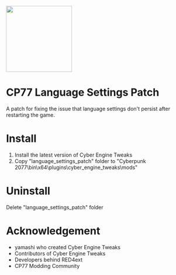 <a href="https://www.buymeacoffee.com/mingm"><img src="https://img.buymeacoffee.com/button-api/?text=Buy me a coffee&emoji=&slug=mingm&button_colour=FF5F5F&font_colour=ffffff&font_family=Comic&outline_colour=000000&coffee_colour=FFDD00" width="180px"></a>

# CP77 Language Settings Patch

A patch for fixing the issue that language settings don't persist after restarting the game.

# Install

1. Install the latest version of Cyber Engine Tweaks
2. Copy "language_settings_patch" folder to "Cyberpunk 2077\bin\x64\plugins\cyber_engine_tweaks\mods\"

# Uninstall
Delete "language_settings_patch" folder

# Acknowledgement
- yamashi who created Cyber Engine Tweaks
- Contributors of Cyber Engine Tweaks
- Developers behind RED4ext
- CP77 Modding Community
